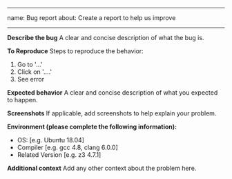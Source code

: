 * * *

name: Bug report
about: Create a report to help us improve

* * *

**Describe the bug**
A clear and concise description of what the bug is.

**To Reproduce**
Steps to reproduce the behavior:
1. Go to '...'
2. Click on '....'
3. See error

**Expected behavior**
A clear and concise description of what you expected to happen.

**Screenshots**
If applicable, add screenshots to help explain your problem.

**Environment (please complete the following information):**

-   OS: [e.g. Ubuntu 18.04]
-   Compiler [e.g. gcc 4.8, clang 6.0.0]
-   Related Version [e.g. z3 4.7.1]

**Additional context**
Add any other context about the problem here.
